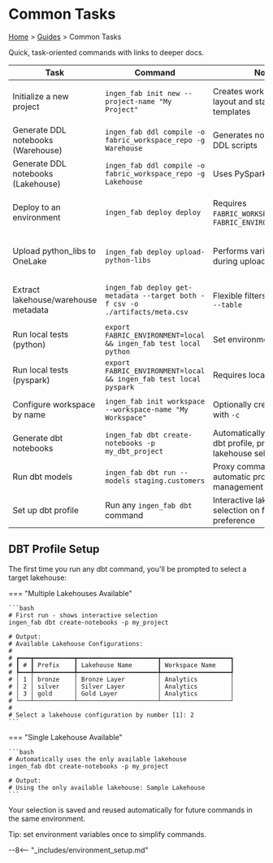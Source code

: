# Common Tasks

[Home](../index.md) > [Guides](cli-reference.md) > Common Tasks

Quick, task-oriented commands with links to deeper docs.

| Task | Command | Notes | Links |
|------|---------|-------|-------|
| Initialize a new project | `ingen_fab init new --project-name "My Project"` | Creates workspace repo layout and starter templates | Quick Start, Workspace Layout |
| Generate DDL notebooks (Warehouse) | `ingen_fab ddl compile -o fabric_workspace_repo -g Warehouse` | Generates notebooks from DDL scripts | CLI Reference → ddl |
| Generate DDL notebooks (Lakehouse) | `ingen_fab ddl compile -o fabric_workspace_repo -g Lakehouse` | Uses PySpark notebooks | CLI Reference → ddl |
| Deploy to an environment | `ingen_fab deploy deploy` | Requires `FABRIC_WORKSPACE_REPO_DIR`, `FABRIC_ENVIRONMENT` | Deploy Guide, CLI Reference → deploy |
| Upload python_libs to OneLake | `ingen_fab deploy upload-python-libs` | Performs variable injection during upload | Deploy Guide, CLI Reference → deploy |
| Extract lakehouse/warehouse metadata | `ingen_fab deploy get-metadata --target both -f csv -o ./artifacts/meta.csv` | Flexible filters via `--schema`, `--table` | Deploy Guide, CLI Reference → deploy |
| Run local tests (python) | `export FABRIC_ENVIRONMENT=local && ingen_fab test local python` | Set environment to `local` | CLI Reference → test |
| Run local tests (pyspark) | `export FABRIC_ENVIRONMENT=local && ingen_fab test local pyspark` | Requires local Spark | CLI Reference → test |
| Configure workspace by name | `ingen_fab init workspace --workspace-name "My Workspace"` | Optionally create if missing with `-c` | CLI Reference → init |
| Generate dbt notebooks | `ingen_fab dbt create-notebooks -p my_dbt_project` | Automatically configures dbt profile, prompts for lakehouse selection | [DBT Integration](dbt_integration.md) |
| Run dbt models | `ingen_fab dbt run --models staging.customers` | Proxy command to dbt with automatic profile management | [DBT Integration](dbt_integration.md) |
| Set up dbt profile | Run any `ingen_fab dbt` command | Interactive lakehouse selection on first run, saves preference | [DBT Integration](dbt_integration.md) |

## DBT Profile Setup

The first time you run any dbt command, you'll be prompted to select a target lakehouse:

=== "Multiple Lakehouses Available"

    ```bash
    # First run - shows interactive selection
    ingen_fab dbt create-notebooks -p my_project

    # Output:
    # Available Lakehouse Configurations:
    #
    # ┏━━━┳━━━━━━━━━━━┳━━━━━━━━━━━━━━━━━━━━━━┳━━━━━━━━━━━━━━━━━━━┓
    # ┃ # ┃ Prefix    ┃ Lakehouse Name       ┃ Workspace Name    ┃
    # ┡━━━╇━━━━━━━━━━━╇━━━━━━━━━━━━━━━━━━━━━━╇━━━━━━━━━━━━━━━━━━━┩
    # │ 1 │ bronze    │ Bronze Layer         │ Analytics         │
    # │ 2 │ silver    │ Silver Layer         │ Analytics         │
    # │ 3 │ gold      │ Gold Layer           │ Analytics         │
    # └───┴───────────┴──────────────────────┴───────────────────┘
    #
    # Select a lakehouse configuration by number [1]: 2
    ```

=== "Single Lakehouse Available"

    ```bash
    # Automatically uses the only available lakehouse
    ingen_fab dbt create-notebooks -p my_project

    # Output:
    # Using the only available lakehouse: Sample Lakehouse
    ```

Your selection is saved and reused automatically for future commands in the same environment.

Tip: set environment variables once to simplify commands.

--8<-- "_includes/environment_setup.md"
